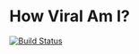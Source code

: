 How Viral Am I?
===============

[![Build Status](https://travis-ci.org/dwiltshire/how-viral-am-i.png?branch=master)](https://travis-ci.org/dwiltshire/how-viral-am-i)